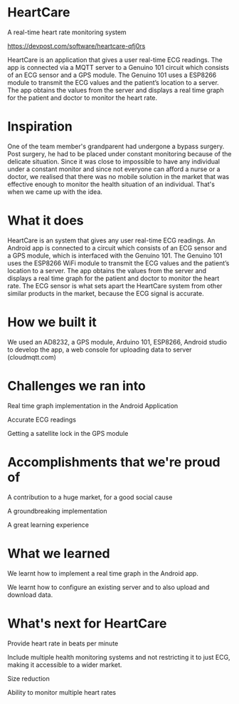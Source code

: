 # HeartCare
A real-time heart rate monitoring system

https://devpost.com/software/heartcare-qfj0rs

HeartCare is an application that gives a user real-time ECG readings. The app is connected via a MQTT server to a Genuino 101 circuit which consists of an ECG sensor and a GPS module. The Genuino 101 uses a ESP8266 module to transmit the ECG values and the patient’s location to a server. The app obtains the values from the server and displays a real time graph for the patient and doctor to monitor the heart rate.

# Inspiration
One of the team member's grandparent had undergone a bypass surgery. Post surgery, he had to be placed under constant monitoring because of the delicate situation. Since it was close to impossible to have any individual under a constant monitor and since not everyone can afford a nurse or a doctor, we realised that there was no mobile solution in the market that was effective enough to monitor the health situation of an individual. That's when we came up with the idea.

# What it does
HeartCare is an system that gives any user real-time ECG readings. An Android app is connected to a circuit which consists of an ECG sensor and a GPS module, which is interfaced with the Genuino 101. The Genuino 101 uses the ESP8266 WiFi module to transmit the ECG values and the patient’s location to a server. The app obtains the values from the server and displays a real time graph for the patient and doctor to monitor the heart rate. The ECG sensor is what sets apart the HeartCare system from other similar products in the market, because the ECG signal is accurate.

# How we built it
We used an AD8232, a GPS module, Arduino 101, ESP8266, Android studio to develop the app, a web console for uploading data to server (cloudmqtt.com)

# Challenges we ran into
Real time graph implementation in the Android Application

Accurate ECG readings

Getting a satellite lock in the GPS module

# Accomplishments that we're proud of
A contribution to a huge market, for a good social cause

A groundbreaking implementation

A great learning experience

# What we learned
We learnt how to implement a real time graph in the Android app.

We learnt how to configure an existing server and to also upload and download data.

# What's next for HeartCare
Provide heart rate in beats per minute

Include multiple health monitoring systems and not restricting it to just ECG, making it accessible to a wider market.

Size reduction

Ability to monitor multiple heart rates

